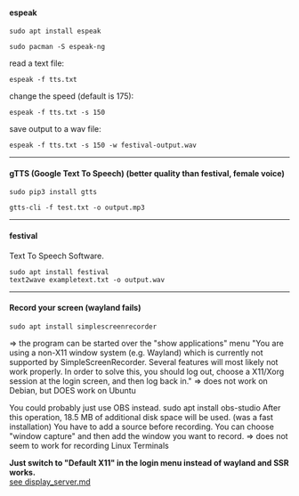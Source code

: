 #### espeak
```
sudo apt install espeak
```

```
sudo pacman -S espeak-ng
```

read a text file:
```
espeak -f tts.txt
```

change the speed (default is 175):
```
espeak -f tts.txt -s 150
```

save output to a wav file:
```
espeak -f tts.txt -s 150 -w festival-output.wav
```

***

#### gTTS (Google Text To Speech) (better quality than festival, female voice)
```
sudo pip3 install gtts
```

```
gtts-cli -f test.txt -o output.mp3
```

***

#### festival

Text To Speech Software.
```
sudo apt install festival
text2wave exampletext.txt -o output.wav
```

- - -

#### Record your screen (wayland fails)

```
sudo apt install simplescreenrecorder
```
=> the program can be started over the "show applications" menu
"You are using a non-X11 window system (e.g. Wayland) which is currently not supported by SimpleScreenRecorder.
Several features will most likely not work properly.
In order to solve this, you should log out, choose a X11/Xorg session at the login screen, and then log back in."
=> does not work on Debian, but DOES work on Ubuntu

You could probably just use OBS instead.
sudo apt install obs-studio
After this operation, 18.5 MB of additional disk space will be used.
(was a fast installation)
You have to add a source before recording.
You can choose "window capture" and then add the window you want to record.
=> does not seem to work for recording Linux Terminals

**Just switch to "Default X11" in the login menu instead of wayland and SSR works.**  
[see display_server.md](display_server.md)

